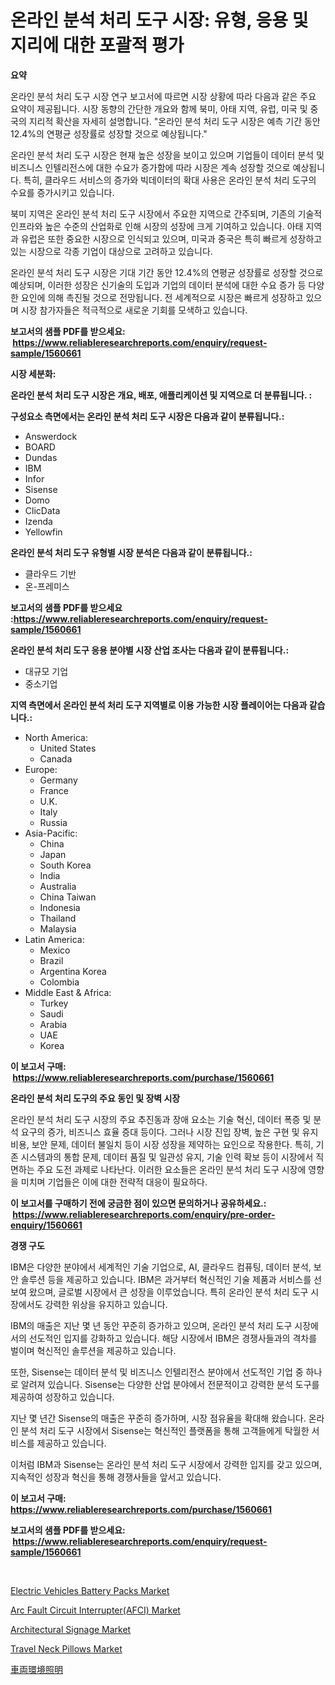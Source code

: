 <p><h1>온라인 분석 처리 도구 시장: 유형, 응용 및 지리에 대한 포괄적 평가</h1></p><p><strong>요약</strong></p>
<p><p>온라인 분석 처리 도구 시장 연구 보고서에 따르면 시장 상황에 따라 다음과 같은 주요 요약이 제공됩니다. 시장 동향의 간단한 개요와 함께 북미, 아태 지역, 유럽, 미국 및 중국의 지리적 확산을 자세히 설명합니다. "온라인 분석 처리 도구 시장은 예측 기간 동안 12.4%의 연평균 성장률로 성장할 것으로 예상됩니다." </p><p>온라인 분석 처리 도구 시장은 현재 높은 성장을 보이고 있으며 기업들이 데이터 분석 및 비즈니스 인텔리전스에 대한 수요가 증가함에 따라 시장은 계속 성장할 것으로 예상됩니다. 특히, 클라우드 서비스의 증가와 빅데이터의 확대 사용은 온라인 분석 처리 도구의 수요를 증가시키고 있습니다. </p><p>북미 지역은 온라인 분석 처리 도구 시장에서 주요한 지역으로 간주되며, 기존의 기술적 인프라와 높은 수준의 산업화로 인해 시장의 성장에 크게 기여하고 있습니다. 아태 지역과 유럽은 또한 중요한 시장으로 인식되고 있으며, 미국과 중국은 특히 빠르게 성장하고 있는 시장으로 각종 기업이 대상으로 고려하고 있습니다.</p><p>온라인 분석 처리 도구 시장은 기대 기간 동안 12.4%의 연평균 성장률로 성장할 것으로 예상되며, 이러한 성장은 신기술의 도입과 기업의 데이터 분석에 대한 수요 증가 등 다양한 요인에 의해 촉진될 것으로 전망됩니다. 전 세계적으로 시장은 빠르게 성장하고 있으며 시장 참가자들은 적극적으로 새로운 기회를 모색하고 있습니다.</p></p>
<p><strong>보고서의 샘플 PDF를 받으세요: &nbsp;<a href="https://www.reliableresearchreports.com/enquiry/request-sample/1560661">https://www.reliableresearchreports.com/enquiry/request-sample/1560661</a></strong></p>
<p><strong>시장 세분화:</strong></p>
<p><strong> 온라인 분석 처리 도구 시장은 개요, 배포, 애플리케이션 및 지역으로 더 분류됩니다. :</strong></p>
<p><strong>구성요소 측면에서는 온라인 분석 처리 도구 시장은 다음과 같이 분류됩니다.:</strong></p>
<p><ul><li>Answerdock</li><li>BOARD</li><li>Dundas</li><li>IBM</li><li>Infor</li><li>Sisense</li><li>Domo</li><li>ClicData</li><li>Izenda</li><li>Yellowfin</li></ul></p>
<p><strong> 온라인 분석 처리 도구 유형별 시장 분석은 다음과 같이 분류됩니다.:</strong></p>
<p><ul><li>클라우드 기반</li><li>온-프레미스</li></ul></p>
<p><strong>보고서의 샘플 PDF를 받으세요 :<a href="https://www.reliableresearchreports.com/enquiry/request-sample/1560661">https://www.reliableresearchreports.com/enquiry/request-sample/1560661</a></strong></p>
<p><strong> 온라인 분석 처리 도구 응용 분야별 시장 산업 조사는 다음과 같이 분류됩니다.:</strong></p>
<p><ul><li>대규모 기업</li><li>중소기업</li></ul></p>
<p><strong>지역 측면에서 온라인 분석 처리 도구 지역별로 이용 가능한 시장 플레이어는 다음과 같습니다.:</strong></p>
<p><ul>
    <li>
        North America:
        <ul>
            <li>United States</li>
            <li>Canada</li>
        </ul>
    </li>
    <li>
        Europe:
        <ul>
            <li>Germany</li>
            <li>France</li>
            <li>U.K.</li>
            <li>Italy</li>
            <li>Russia</li>
        </ul>
    </li>
    <li>
        Asia-Pacific:
        <ul>
            <li>China</li>
            <li>Japan</li>
            <li>South Korea</li>
            <li>India</li>
            <li>Australia</li>
            <li>China Taiwan</li>
            <li>Indonesia</li>
            <li>Thailand</li>
            <li>Malaysia</li>
        </ul>
    </li>
    <li>
        Latin America:
        <ul>
            <li>Mexico</li>
            <li>Brazil</li>
            <li>Argentina Korea</li>
            <li>Colombia</li>
        </ul>
    </li>
    <li>
        Middle East & Africa:
        <ul>
            <li>Turkey</li>
            <li>Saudi</li>
            <li>Arabia</li>
            <li>UAE</li>
            <li>Korea</li>
        </ul>
    </li>
    </ul></p>
<p><strong>이 보고서 구매: &nbsp;<a href="https://www.reliableresearchreports.com/purchase/1560661">https://www.reliableresearchreports.com/purchase/1560661</a></strong></p>
<p><strong>온라인 분석 처리 도구의 주요 동인 및 장벽 시장</strong></p>
<p><p>온라인 분석 처리 도구 시장의 주요 추진동과 장애 요소는 기술 혁신, 데이터 폭증 및 분석 요구의 증가, 비즈니스 효율 증대 등이다. 그러나 시장 진입 장벽, 높은 구현 및 유지 비용, 보안 문제, 데이터 불일치 등이 시장 성장을 제약하는 요인으로 작용한다. 특히, 기존 시스템과의 통합 문제, 데이터 품질 및 일관성 유지, 기술 인력 확보 등이 시장에서 직면하는 주요 도전 과제로 나타난다. 이러한 요소들은 온라인 분석 처리 도구 시장에 영향을 미치며 기업들은 이에 대한 전략적 대응이 필요하다.</p></p>
<p><strong>이 보고서를 구매하기 전에 궁금한 점이 있으면 문의하거나 공유하세요.: &nbsp;<a href="https://www.reliableresearchreports.com/enquiry/pre-order-enquiry/1560661">https://www.reliableresearchreports.com/enquiry/pre-order-enquiry/1560661</a></strong></p>
<p><strong>경쟁 구도</strong></p>
<p><p>IBM은 다양한 분야에서 세계적인 기술 기업으로, AI, 클라우드 컴퓨팅, 데이터 분석, 보안 솔루션 등을 제공하고 있습니다.  IBM은 과거부터 혁신적인 기술 제품과 서비스를 선보여 왔으며, 글로벌 시장에서 큰 성장을 이루었습니다. 특히 온라인 분석 처리 도구 시장에서도 강력한 위상을 유지하고 있습니다.</p><p>IBM의 매출은 지난 몇 년 동안 꾸준히 증가하고 있으며, 온라인 분석 처리 도구 시장에서의 선도적인 입지를 강화하고 있습니다. 해당 시장에서 IBM은 경쟁사들과의 격차를 벌이며 혁신적인 솔루션을 제공하고 있습니다. </p><p>또한, Sisense는 데이터 분석 및 비즈니스 인텔리전스 분야에서 선도적인 기업 중 하나로 알려져 있습니다. Sisense는 다양한 산업 분야에서 전문적이고 강력한 분석 도구를 제공하여 성장하고 있습니다.</p><p>지난 몇 년간 Sisense의 매출은 꾸준히 증가하며, 시장 점유율을 확대해 왔습니다. 온라인 분석 처리 도구 시장에서 Sisense는 혁신적인 플랫폼을 통해 고객들에게 탁월한 서비스를 제공하고 있습니다.</p><p>이처럼 IBM과 Sisense는 온라인 분석 처리 도구 시장에서 강력한 입지를 갖고 있으며, 지속적인 성장과 혁신을 통해 경쟁사들을 앞서고 있습니다.</p></p>
<p><strong>이 보고서 구매: &nbsp; <a href="https://www.reliableresearchreports.com/purchase/1560661">https://www.reliableresearchreports.com/purchase/1560661</a></strong></p>
<p><strong>보고서의 샘플 PDF를 받으세요: &nbsp;<a href="https://www.reliableresearchreports.com/enquiry/request-sample/1560661">https://www.reliableresearchreports.com/enquiry/request-sample/1560661</a></strong><strong></strong></p>
<p>&nbsp;</p>
<p><p><a href="https://woozy-pyroraptor-a1f.notion.site/Electric-Vehicles-Battery-Packs-Market-Research-Report-Unlocks-Analysis-on-the-Market-Financial-Stat-9621bcacf5d44a648f3a3120cdeed629">Electric Vehicles Battery Packs Market</a></p><p><a href="https://issuu.com/reportprime-2/docs/arc-fault-circuit-interrupterafci-market-size-2030">Arc Fault Circuit Interrupter(AFCI) Market</a></p><p><a href="https://issuu.com/reportprime-2/docs/architectural-signage-market-size-2030.pptx">Architectural Signage Market</a></p><p><a href="https://github.com/Paul14Anderson63/Market-Research-Report-List-3/blob/main/travel-neck-pillows-market.md">Travel Neck Pillows Market</a></p><p><a href="https://github.com/ihabdkwlxs948/Market-Research-Report-List-1/blob/main/57281556377.md">車両環境照明</a></p></p>